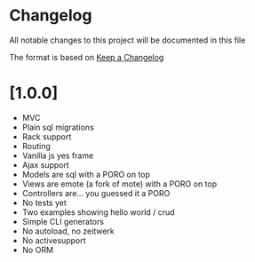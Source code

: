 # Changelog

All notable changes to this project will be documented in this file

The format is based on [Keep a Changelog](https://keepachangelog.com/en/1.0.0/)

# [1.0.0]

- MVC
- Plain sql migrations
- Rack support
- Routing
- Vanilla js yes frame
- Ajax support
- Models are sql with a PORO on top
- Views are emote (a fork of mote) with a PORO on top
- Controllers are... you guessed it a PORO
- No tests yet
- Two examples showing hello world / crud
- Simple CLI generators
- No autoload, no zeitwerk
- No activesupport
- No ORM
